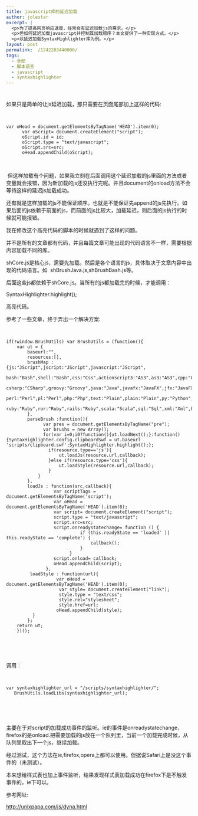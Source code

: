 ```yaml
---
title: javascript库的延迟加载
author: jolestar
excerpt: |
  <p>为了提高网页响应速度，经常会有延迟加载js的需求。</p>
  <p>但如何延迟加载javascript并控制其加载顺序？本文提供了一种实现方式。</p>
  <p>以延迟加载SyntaxHighlighter库为例。</p>
layout: post
permalink:  /1242283440000/
tags:
  - 全部
  - 脚本语言
  - javascript
  - syntaxhighlighter
---
```

# 

如果只是简单的让js延迟加载，那只需要在页面尾部加上这样的代码:

 

    var oHead = document.getElementsByTagName('HEAD').item(0);
    	  var oScript= document.createElement("script");
    	  oScript.id = id;
    	  oScript.type = "text/javascript";
    	  oScript.src=src;
    	  oHead.appendChild(oScript); 

 

 但这样加载有个问题，如果我立刻在后面调用这个延迟加载的js里面的方法或者变量就会报错，因为新加载的js还没执行完呢。并且document的onload方法不会等待这样的延迟js加载成功。

还有就是这样加载的js不能保证顺序。也就是不能保证先append的js先执行。如果后面的js依赖于前面的js，而前面的js比较大，加载延迟，则后面的js执行的时候就可能报错。

我在修改这个高亮代码的脚本的时候就遇到了这样的问题。

并不是所有的文章都有代码，并且每篇文章可能出现的代码语言不一样，需要根据内容加载不同的库。

shCore.js是核心js，需要先加载。然后是各个语言的js，具体取决于文章内容中出现的代码语言。如  shBrushJava.js,shBrushBash.js等。

后面这些js都依赖于shCore.js。当所有的js都加载完的时候，才能调用：

SyntaxHighlighter.highlight();

高亮代码。

参考了一些文章，终于弄出一个解决方案:

 

    if(!window.BrushUtils) var BrushUtils = (function(){
    	var ut = {
    		baseurl:"",
    		resources:[],
    		brushMap : {js:"JScript",jscript:"JScript",javascript:"JScript",
    					  bash:"Bash",shell:"Bash",css:"Css",actionscript3:"AS3",as3:"AS3",cpp:"Cpp",c:"Cpp",
    					  csharp:"CSharp",groovy:"Groovy",java:"Java",javafx:"JavaFX",jfx:"JavaFX",
    					  perl:"Perl",pl:"Perl",php:"Php",text:"Plain",plain:"Plain",py:"Python",python:"Python",
    					  ruby:"Ruby",ror:"Ruby",rails:"Ruby",scala:"Scala",sql:"Sql",xml:"Xml",html:"Xml",xhtml:"Xml",xslt:"Xml"
    		},
    		parseBrush :function(){
    			  var pres = document.getElementsByTagName("pre");
    			  var brushs = new Array();
    			  for(var i=0;i0?function(){ut.loadNext();}:function(){SyntaxHighlighter.config.clipboardSwf = ut.baseurl 'scripts/clipboard.swf';SyntaxHighlighter.highlight();};
    				if(resource.type=='js'){
    					ut.loadJs(resource.url,callback);
    				}else if(resource.type='css'){
    					ut.loadStyle(resource.url,callback);
    				}
    			}
    		},
    		loadJs : function(src,callback){
    				  var scriptTags = document.getElementsByTagName('script');
    				  var oHead = document.getElementsByTagName('HEAD').item(0);
    				  var script= document.createElement("script");
    				  script.type = "text/javascript";
    				  script.src=src;
    				  script.onreadystatechange= function () {
    							if (this.readyState == 'loaded' || this.readyState == 'complete') {
    								callback();
    							}
    						}
    				  script.onload= callback;
    				  oHead.appendChild(script);
    			   },
    		 loadStyle : function(url){
    				   var oHead = document.getElementsByTagName('HEAD').item(0);
    					var style= document.createElement("link");
    					style.type = "text/css";
    					style.rel="stylesheet";
    					style.href=url;
    				   oHead.appendChild(style);
    		  }
    		};
    	return ut;
    	})();

 

 

调用：

 

    var syntaxhighlighter_url = "/scripts/syntaxhighlighter/";
       BrushUtils.loadLibs(syntaxhighlighter_url);

 

 

主要在于对script的加载成功事件的监听。ie的事件是onreadystatechange，firefox的是onload.把需要加载的js放在一个队列里，当前一个加载完成时候，从队列里取出下一个js，继续加载。

经过测试，这个方法在ie,firefox,opera上都可以使用。但据说Safari上是没这个事件的（未测试）。

本来想给样式表也加上事件监听，结果发现样式表加载成功在firefox下是不触发事件的，ie下可以。

参考网址:

http://unixpapa.com/js/dyna.html
